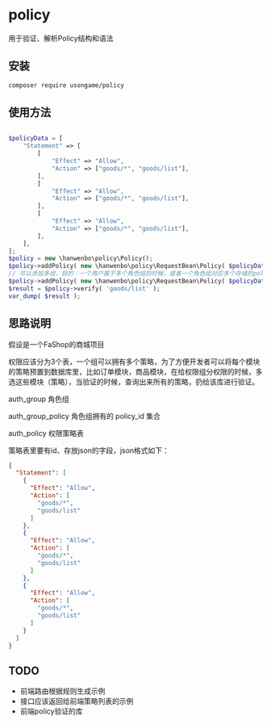 
# policy
用于验证、解析Policy结构和语法

## 安装
```bash
composer require usongame/policy
```
## 使用方法
```php

$policyData = [
	"Statement" => [
		[
			"Effect" => "Allow",
			"Action" => ["goods/*", "goods/list"],
		],
		[
			"Effect" => "Allow",
			"Action" => ["goods/*", "goods/list"],
		],
		[
			"Effect" => "Allow",
			"Action" => ["goods/*", "goods/list"],
		],
	],
];
$policy = new \hanwenbo\policy\Policy();
$policy->addPolicy( new \hanwenbo\policy\RequestBean\Policy( $policyData ) );
// 可以添加多组，目的：一个用户属于多个角色组的时候，或者一个角色组对应多个存储的policy的时候
$policy->addPolicy( new \hanwenbo\policy\RequestBean\Policy( $policyData ) );
$result = $policy->verify( 'goods/list' );
var_dump( $result );
```
## 思路说明

假设是一个FaShop的商城项目

权限应该分为3个表，一个组可以拥有多个策略，为了方便开发者可以将每个模块的策略预置到数据库里，比如订单模块，商品模块，在给权限组分权限的时候，多选这些模块（策略），当验证的时候，查询出来所有的策略，扔给该库进行验证。

auth_group 角色组

auth_group_policy 角色组拥有的 policy_id 集合

auth_policy 权限策略表

策略表里要有id、存放json的字段，json格式如下：
```json
{
  "Statement": [
    {
      "Effect": "Allow",
      "Action": [
        "goods/*",
        "goods/list"
      ]
    },
    {
      "Effect": "Allow",
      "Action": [
        "goods/*",
        "goods/list"
      ]
    },
    {
      "Effect": "Allow",
      "Action": [
        "goods/*",
        "goods/list"
      ]
    }
  ]
}

```
## TODO
- 前端路由根据规则生成示例
- 接口应该返回给前端策略列表的示例
- 前端policy验证的库